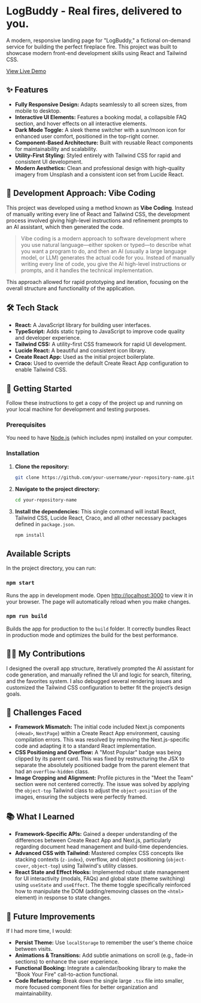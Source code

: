 # LogBuddy - Real fires, delivered to you.

A modern, responsive landing page for "LogBuddy," a fictional on-demand service for building the perfect fireplace fire. This project was built to showcase modern front-end development skills using React and Tailwind CSS.

[View Live Demo](https://sandivd.github.io/logbuddy/)

## ✨ Features

-   **Fully Responsive Design:** Adapts seamlessly to all screen sizes, from mobile to desktop.
-   **Interactive UI Elements:** Features a booking modal, a collapsible FAQ section, and hover effects on all interactive elements.
-   **Dark Mode Toggle:** A sleek theme switcher with a sun/moon icon for enhanced user comfort, positioned in the top-right corner.
-   **Component-Based Architecture:** Built with reusable React components for maintainability and scalability.
-   **Utility-First Styling:** Styled entirely with Tailwind CSS for rapid and consistent UI development.
-   **Modern Aesthetics:** Clean and professional design with high-quality imagery from Unsplash and a consistent icon set from Lucide React.


## 🤖 Development Approach: Vibe Coding

This project was developed using a method known as **Vibe Coding**. Instead of manually writing every line of React and Tailwind CSS, the development process involved giving high-level instructions and refinement prompts to an AI assistant, which then generated the code.

> Vibe coding is a modern approach to software development where you use natural language—either spoken or typed—to describe what you want a program to do, and then an AI (usually a large language model, or LLM) generates the actual code for you. Instead of manually writing every line of code, you give the AI high-level instructions or prompts, and it handles the technical implementation.

This approach allowed for rapid prototyping and iteration, focusing on the overall structure and functionality of the application.

## 🛠️ Tech Stack

-   **React:** A JavaScript library for building user interfaces.
-   **TypeScript:** Adds static typing to JavaScript to improve code quality and developer experience.
-   **Tailwind CSS:** A utility-first CSS framework for rapid UI development.
-   **Lucide React:** A beautiful and consistent icon library.
-   **Create React App:** Used as the initial project boilerplate.
-   **Craco:** Used to override the default Create React App configuration to enable Tailwind CSS.

## 🚀 Getting Started

Follow these instructions to get a copy of the project up and running on your local machine for development and testing purposes.

### Prerequisites

You need to have [Node.js](https://nodejs.org/en/) (which includes npm) installed on your computer.

### Installation

1.  **Clone the repository:**
    ```sh
    git clone https://github.com/your-username/your-repository-name.git
    ```

2.  **Navigate to the project directory:**
    ```sh
    cd your-repository-name
    ```

3.  **Install the dependencies:**
    This single command will install React, Tailwind CSS, Lucide React, Craco, and all other necessary packages defined in `package.json`.
    ```sh
    npm install
    ```

## Available Scripts

In the project directory, you can run:

### `npm start`

Runs the app in development mode.
Open [http://localhost:3000](http://localhost:3000) to view it in your browser. The page will automatically reload when you make changes.

### `npm run build`

Builds the app for production to the `build` folder. It correctly bundles React in production mode and optimizes the build for the best performance.



## 🧑‍💻 My Contributions

I designed the overall app structure, iteratively prompted the AI assistant for code generation, and manually refined the UI and logic for search, filtering, and the favorites system. I also debugged several rendering issues and customized the Tailwind CSS configuration to better fit the project’s design goals.

## 🧩 Challenges Faced

-   **Framework Mismatch:** The initial code included Next.js components (`<Head>`, `NextPage`) within a Create React App environment, causing compilation errors. This was resolved by removing the Next.js-specific code and adapting it to a standard React implementation.
-   **CSS Positioning and Overflow:** A "Most Popular" badge was being clipped by its parent card. This was fixed by restructuring the JSX to separate the absolutely positioned badge from the parent element that had an `overflow-hidden` class.
-   **Image Cropping and Alignment:** Profile pictures in the "Meet the Team" section were not centered correctly. The issue was solved by applying the `object-top` Tailwind class to adjust the `object-position` of the images, ensuring the subjects were perfectly framed.

## 📚 What I Learned

-   **Framework-Specific APIs:** Gained a deeper understanding of the differences between Create React App and Next.js, particularly regarding document head management and build-time dependencies.
-   **Advanced CSS with Tailwind:** Mastered complex CSS concepts like stacking contexts (`z-index`), overflow, and object positioning (`object-cover`, `object-top`) using Tailwind's utility classes.
-   **React State and Effect Hooks:** Implemented robust state management for UI interactivity (modals, FAQs) and global state (theme switching) using `useState` and `useEffect`. The theme toggle specifically reinforced how to manipulate the DOM (adding/removing classes on the `<html>` element) in response to state changes.

## 🚧 Future Improvements

If I had more time, I would:

-   **Persist Theme:** Use `localStorage` to remember the user's theme choice between visits.
-   **Animations & Transitions:** Add subtle animations on scroll (e.g., fade-in sections) to enhance the user experience.
-   **Functional Booking:** Integrate a calendar/booking library to make the "Book Your Fire" call-to-action functional.
-   **Code Refactoring:** Break down the single large `.tsx` file into smaller, more focused component files for better organization and maintainability.

